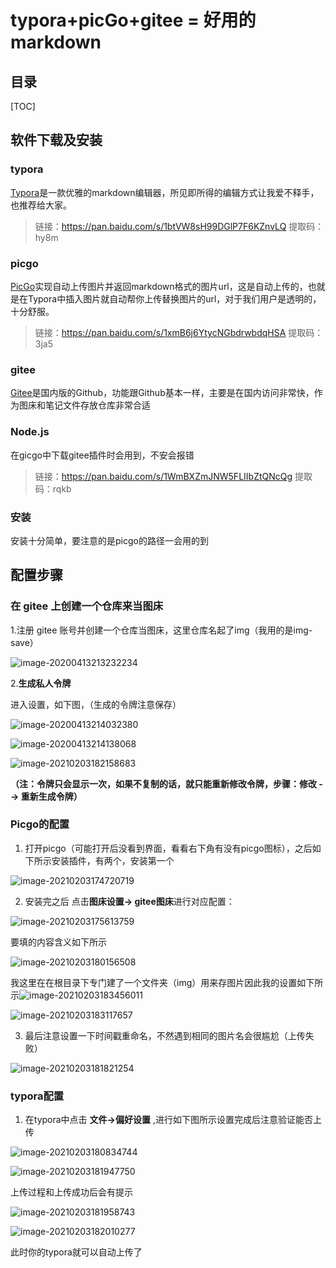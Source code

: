 # typora+picGo+gitee = 好用的markdown

## 目录

[TOC]

## 软件下载及安装

### typora

[Typora](https://www.typora.io/)是一款优雅的markdown编辑器，所见即所得的编辑方式让我爱不释手，也推荐给大家。

> 链接：https://pan.baidu.com/s/1btVW8sH99DGlP7F6KZnvLQ 
> 提取码：hy8m 

### picgo

[PicGo](https://github.com/Molunerfinn/PicGo/releases)实现自动上传图片并返回markdown格式的图片url，这是自动上传的，也就是在Typora中插入图片就自动帮你上传替换图片的url，对于我们用户是透明的，十分舒服。

> 链接：https://pan.baidu.com/s/1xmB6j6YtycNGbdrwbdqHSA 
> 提取码：3ja5 

### gitee

[Gitee](https://gitee.com/)是国内版的Github，功能跟Github基本一样，主要是在国内访问非常快，作为图床和笔记文件存放仓库非常合适

### Node.js

在gicgo中下载gitee插件时会用到，不安会报错

> 链接：https://pan.baidu.com/s/1WmBXZmJNW5FLIIbZtQNcQg 
> 提取码：rqkb 



### 安装

安装十分简单，要注意的是picgo的路径一会用的到

## 配置步骤

### 在 gitee 上创建一个仓库来当图床

1.注册 gitee 账号并创建一个仓库当图床，这里仓库名起了img（我用的是img-save）

![image-20200413213232234](https://raw.githubusercontent.com/ChasingTheDreamOfLoad/BlogSave/main/images/typora%2BpicGo%2Bgitee好用的markdown/0.png)

2.**生成私人令牌**

进入设置，如下图，（生成的令牌注意保存）

![image-20200413214032380](https://raw.githubusercontent.com/ChasingTheDreamOfLoad/BlogSave/main/images/typora%2BpicGo%2Bgitee好用的markdown/1.png)

![image-20200413214138068](https://raw.githubusercontent.com/ChasingTheDreamOfLoad/BlogSave/main/images/typora%2BpicGo%2Bgitee好用的markdown/2.png)

![image-20210203182158683](https://raw.githubusercontent.com/ChasingTheDreamOfLoad/BlogSave/main/images/typora%2BpicGo%2Bgitee好用的markdown/3.png)

**（注：令牌只会显示一次，如果不复制的话，就只能重新修改令牌，步骤：修改 --> 重新生成令牌）**

### Picgo的配置

1. 打开picgo（可能打开后没看到界面，看看右下角有没有picgo图标），之后如下所示安装插件，有两个，安装第一个

![image-20210203174720719](https://raw.githubusercontent.com/ChasingTheDreamOfLoad/BlogSave/main/images/typora%2BpicGo%2Bgitee好用的markdown/4.png)

2. 安装完之后 点击**图床设置-> gitee图床**进行对应配置：

![image-20210203175613759](https://raw.githubusercontent.com/ChasingTheDreamOfLoad/BlogSave/main/images/typora%2BpicGo%2Bgitee好用的markdown/5.png)

要填的内容含义如下所示

![image-20210203180156508](https://raw.githubusercontent.com/ChasingTheDreamOfLoad/BlogSave/main/images/typora%2BpicGo%2Bgitee好用的markdown/6.png)

我这里在在根目录下专门建了一个文件夹（img）用来存图片因此我的设置如下所示![image-20210203183456011](https://raw.githubusercontent.com/ChasingTheDreamOfLoad/BlogSave/main/images/typora%2BpicGo%2Bgitee好用的markdown/7.png)

![image-20210203183117657](https://raw.githubusercontent.com/ChasingTheDreamOfLoad/BlogSave/main/images/typora%2BpicGo%2Bgitee好用的markdown/8.png)

3. 最后注意设置一下时间戳重命名，不然遇到相同的图片名会很尴尬（上传失败）

![image-20210203181821254](https://raw.githubusercontent.com/ChasingTheDreamOfLoad/BlogSave/main/images/typora%2BpicGo%2Bgitee好用的markdown/9.png)

### typora配置

1. 在typora中点击 **文件->偏好设置** ,进行如下图所示设置完成后注意验证能否上传



![image-20210203180834744](https://raw.githubusercontent.com/ChasingTheDreamOfLoad/BlogSave/main/images/typora%2BpicGo%2Bgitee好用的markdown/10.png)



![image-20210203181947750](https://raw.githubusercontent.com/ChasingTheDreamOfLoad/BlogSave/main/images/typora%2BpicGo%2Bgitee好用的markdown/11.png)

上传过程和上传成功后会有提示

![image-20210203181958743](https://raw.githubusercontent.com/ChasingTheDreamOfLoad/BlogSave/main/images/typora%2BpicGo%2Bgitee好用的markdown/12.png)

![image-20210203182010277](https://raw.githubusercontent.com/ChasingTheDreamOfLoad/BlogSave/main/images/typora%2BpicGo%2Bgitee好用的markdown/13.png)

此时你的typora就可以自动上传了